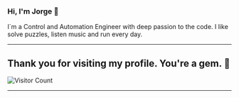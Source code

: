 ### Hi, I'm Jorge 👋

I´m a Control and Automation Engineer with deep passion to the code.
I like solve puzzles, listen music and run every day. 


<hr>

## Thank you for visiting my profile. You're a gem. :gem:

![Visitor Count](https://profile-counter.glitch.me/JorgeA-RiveroF/count.svg)

<hr>
